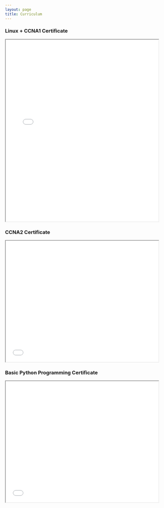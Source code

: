 ```yaml
---
layout: page
title: Curriculum
---
```


 <h3>Linux + CCNA1 Certificate</h3>
<iframe src="DanielSantos-INTRA-2021-Linux&CCNA1-certificate.pdf" width="100%" height="600px"></iframe>

 <h3>CCNA2 Certificate</h3>
<iframe src="DanielSantos-INTRA-2021-CCNA2-certificate.pdf" width="100%" height="400px"></iframe>

 <h3>Basic Python Programming Certificate</h3>
<iframe src="DanielSantos-INTRA-2021-Pytho-certificate.pdf" width="100%" height="400px"></iframe>